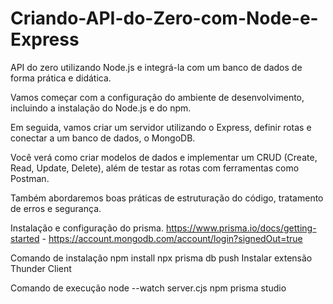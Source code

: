 # Criando-API-do-Zero-com-Node-e-Express

API do zero utilizando Node.js e integrá-la com um banco de dados de forma prática e didática. 

Vamos começar com a configuração do ambiente de desenvolvimento, incluindo a instalação do Node.js e do npm. 

Em seguida, vamos criar um servidor utilizando o Express, definir rotas e conectar a um banco de dados, o MongoDB.

Você verá como criar modelos de dados e implementar um CRUD (Create, Read, Update, Delete), além de testar as rotas com ferramentas como Postman. 

Também abordaremos boas práticas de estruturação do código, tratamento de erros e segurança.

Instalação e configuração do prisma. https://www.prisma.io/docs/getting-started - https://account.mongodb.com/account/login?signedOut=true


Comando de instalação 
npm install
npx prisma db push
Instalar extensão Thunder Client

Comando de execução
node --watch server.cjs
npm prisma studio
